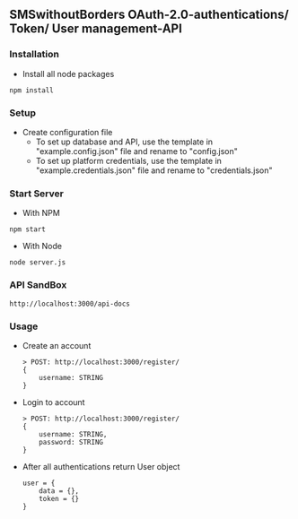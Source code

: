 ## SMSwithoutBorders OAuth-2.0-authentications/ Token/ User management-API

### Installation

* Install all node packages
```
npm install
```

### Setup
* Create configuration file
    * To set up database and API, use the template in "example.config.json" file and rename to "config.json"
    * To set up platform credentials, use the template in "example.credentials.json" file and rename to "credentials.json"
### Start Server
* With NPM
```
npm start
```
* With Node
```
node server.js
```

### API SandBox
```
http://localhost:3000/api-docs
```

### Usage
* Create an account

    ```
    > POST: http://localhost:3000/register/ 
    {
        username: STRING    
    }
    ```
* Login to account

    ```
    > POST: http://localhost:3000/register/ 
    {
        username: STRING,
        password: STRING
    }
    ```
* After all authentications return User object
    ```
    user = {
        data = {},
        token = {}
    }
    ```
